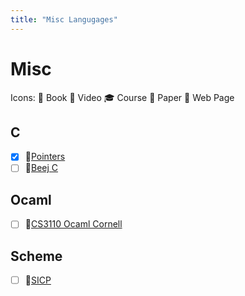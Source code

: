 ```yaml
---
title: "Misc Langugages"
---
```


# Misc

Icons: 📘 Book 🎥 Video 🎓 Course 📄 Paper 🔗 Web Page

## C

-   [x] 📘[Pointers](https://pdos.csail.mit.edu/6.828/2014/readings/pointers.pdf)
-   [ ] 📘[Beej C](https://beej.us/guide/bgc/)

## Ocaml

-   [ ] 📘[CS3110 Ocaml Cornell](https://cs3110.github.io/textbook/cover.html)

## Scheme

-   [ ] 📘[SICP](https://youtube.com/playlist?list=PLE18841CABEA24090)
